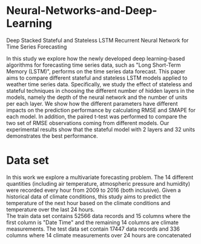 # Neural-Networks-and-Deep-Learning
Deep Stacked Stateful and Stateless LSTM Recurrent Neural Network for Time Series Forecasting 

In this study we explore how the newly developed deep learning-based algorithms for forecasting time series data, such as "Long Short-Term Memory (LSTM)", performs on the time series data forecast.
This paper aims to compare different stateful and stateless LSTM models applied to weather time series data. Specifically, we study the effect of stateless and stateful techniques in choosing the different number of hidden layers in the models, namely the depth of the neural network and the number of units per each layer. We show how the different parameters have different impacts on the prediction performance by calculating RMSE and SMAPE for each model. In addition, the paired t-test was performed to compare the two set of RMSE observations coming from different models. Our experimental results show that the stateful model with 2 layers and 32 units demonstrates the best performance. 

# Data set

In this work we explore a multivariate forecasting problem. The 14 different quantities (including air temperature, atmospheric pressure and humidity) were recorded every hour from 2009 to 2016 (both inclusive). Given a historical data of climate conditions, this study aims to predict the temperature of the next hour based on the climate conditions and temperature over the last 24 hours.  
The train data set contains 52566 data records and 15 columns where the first column is "Date Time" and the remaining 14 columns are climate measurements.
The test data set contain 17447 data records and 336 columns where 14 climate measurements over 24 hours are concatenated

